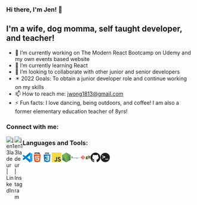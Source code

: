 ### Hi there, I'm Jen! 👋

## I'm a wife, dog momma, self taught developer, and teacher!

- 🔭 I’m currently working on The Modern React Bootcamp on Udemy and my own events based website
- 🌱 I’m currently learning React
- 👯 I’m looking to collaborate with other junior and senior developers
- :eight_pointed_black_star: 2022 Goals: To obtain a junior developer role and continue working on my skills
- 📫 How to reach me: jwong1813@gmail.com
- ⚡ Fun facts: I love dancing, being outdoors, and coffee! I am also a former elementary education teacher of 8yrs!

### Connect with me:
[<img align="left" alt="jen13ladeur | LinkedIn" width="22px" src="https://cdn.jsdelivr.net/npm/simple-icons@v3/icons/linkedin.svg" />](https://www.linkedin.com/in/jen-ladeur-25235360)
[<img align="left" alt="jen13ladeur | Instagram" width="22px" src="https://cdn.jsdelivr.net/npm/simple-icons@v3/icons/instagram.svg" />](https://www.instagram.com/jenwong.ladeur/)


### Languages and Tools:
<img align="left" alt="Visual Studio Code" width="26px" src="https://raw.githubusercontent.com/github/explore/80688e429a7d4ef2fca1e82350fe8e3517d3494d/topics/visual-studio-code/visual-studio-code.png" />
<img align="left" alt="HTML5" width="26px" src="https://raw.githubusercontent.com/github/explore/80688e429a7d4ef2fca1e82350fe8e3517d3494d/topics/html/html.png" />
<img align="left" alt="CSS3" width="26px" src="https://raw.githubusercontent.com/github/explore/80688e429a7d4ef2fca1e82350fe8e3517d3494d/topics/css/css.png" />
<img align="left" alt="JavaScript" width="26px" src="https://raw.githubusercontent.com/github/explore/80688e429a7d4ef2fca1e82350fe8e3517d3494d/topics/javascript/javascript.png" />
<img align="left" alt="Node.js" width="26px" src="https://raw.githubusercontent.com/github/explore/80688e429a7d4ef2fca1e82350fe8e3517d3494d/topics/nodejs/nodejs.png" />
<img align="left" alt="MongoDB" width="26px" src="https://raw.githubusercontent.com/github/explore/80688e429a7d4ef2fca1e82350fe8e3517d3494d/topics/mongodb/mongodb.png" />
<img align="left" alt="Git" width="26px" src="https://raw.githubusercontent.com/github/explore/80688e429a7d4ef2fca1e82350fe8e3517d3494d/topics/git/git.png" />
<img align="left" alt="GitHub" width="26px" src="https://raw.githubusercontent.com/github/explore/78df643247d429f6cc873026c0622819ad797942/topics/github/github.png" />
<img align="left" alt="Terminal" width="26px" src="https://raw.githubusercontent.com/github/explore/80688e429a7d4ef2fca1e82350fe8e3517d3494d/topics/terminal/terminal.png" />

